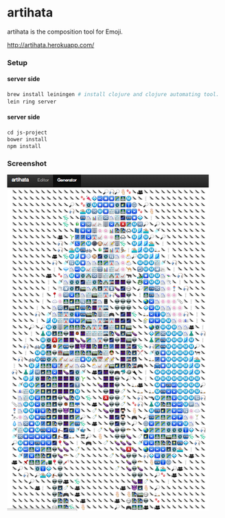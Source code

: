 artihata
================================
artihata is the composition tool for Emoji.

http://artihata.herokuapp.com/

### Setup

#### server side
```sh
brew install leiningen # install clojure and clojure automating tool.
lein ring server
```

#### server side
```
cd js-project
bower install
npm install
```

### Screenshot
![alt text](https://github.com/ymizushi/artihata/blob/master/screenshot.png "Miku-san")
